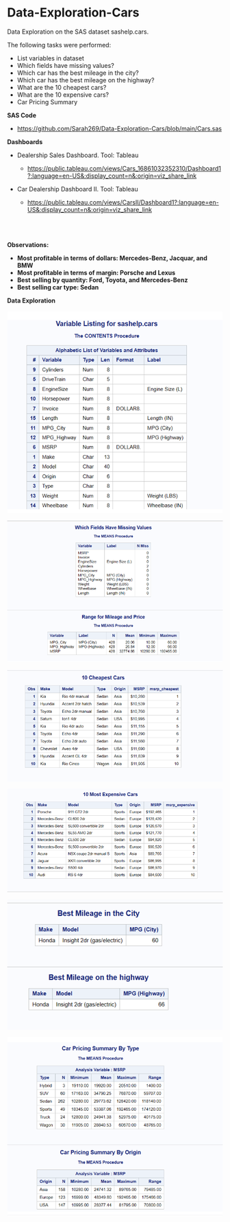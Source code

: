 # Data-Exploration-Cars

Data Exploration on the SAS dataset sashelp.cars.

The following tasks were performed:
 - List variables in dataset
 - Which fields have missing values?
 - Which car has the best mileage in the city?
 - Which car has the best mileage on the highway?
 - What are the 10 cheapest cars?
 - What are the 10 expensive cars?
 - Car Pricing Summary

<b>SAS Code</b>
 - https://github.com/Sarah269/Data-Exploration-Cars/blob/main/Cars.sas

<b>Dashboards</b>

- Dealership Sales Dashboard. Tool:  Tableau
   - https://public.tableau.com/views/Cars_16861032352310/Dashboard1?:language=en-US&:display_count=n&:origin=viz_share_link

- Car Dealership Dashboard II.  Tool:  Tableau
   - https://public.tableau.com/views/CarsII/Dashboard1?:language=en-US&:display_count=n&:origin=viz_share_link
<br></br>
<br></br>

<b>Observations:</br>
- Most profitable in terms of dollars:  Mercedes-Benz, Jacquar, and BMW
- Most profitable in terms of margin:  Porsche and Lexus
- Best selling by quantity:  Ford, Toyota, and Mercedes-Benz
- Best selling car type:  Sedan

<b>Data Exploration</b>
<br></br>
![](https://github.com/Sarah269/Data-Exploration-Cars/blob/main/Cars_Variable_Listing.png)

![Missing Values](https://github.com/Sarah269/Data-Exploration-Cars/blob/main/Cars_Range_MissingValues.png)

![Cheapest](https://github.com/Sarah269/Data-Exploration-Cars/blob/main/Cars_Cheapest.png)

![Most Expensive](https://github.com/Sarah269/Data-Exploration-Cars/blob/main/Cars_Expensive.png)

![Car Mileage](https://github.com/Sarah269/Data-Exploration-Cars/blob/main/Cars_Mileage.png)

![Car Pricing](https://github.com/Sarah269/Data-Exploration-Cars/blob/main/Cars_Pricing.png)

 
